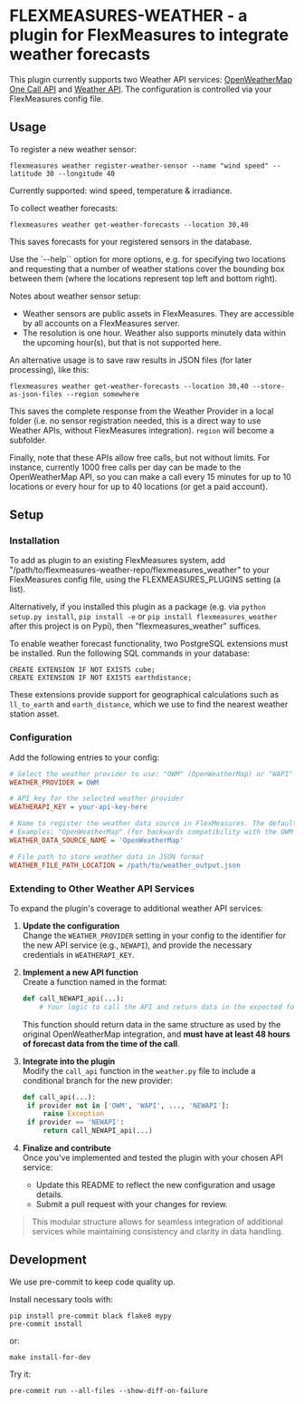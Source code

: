 # FLEXMEASURES-WEATHER - a plugin for FlexMeasures to integrate weather forecasts


This plugin currently supports two Weather API services: [OpenWeatherMap One Call API](https://openweathermap.org/api/one-call-3) and [Weather API](https://www.weatherapi.com/). The configuration is controlled via your FlexMeasures config file.


## Usage

To register a new weather sensor:

`flexmeasures weather register-weather-sensor --name "wind speed" --latitude 30 --longitude 40`

Currently supported: wind speed, temperature & irradiance.

To collect weather forecasts:

`flexmeasures weather get-weather-forecasts --location 30,40`

This saves forecasts for your registered sensors in the database.

Use the `--help`` option for more options, e.g. for specifying two locations and requesting that a number of weather stations cover the bounding box between them (where the locations represent top left and bottom right).

Notes about weather sensor setup: 

- Weather sensors are public assets in FlexMeasures. They are accessible by all accounts on a FlexMeasures server.
- The resolution is one hour. Weather also supports minutely data within the upcoming hour(s), but that is not supported here.

An alternative usage is to save raw results in JSON files (for later processing), like this:

`flexmeasures weather get-weather-forecasts --location 30,40 --store-as-json-files --region somewhere`

This saves the complete response from the Weather Provider in a local folder (i.e. no sensor registration needed, this is a direct way to use Weather APIs, without FlexMeasures integration). `region` will become a subfolder.
 
Finally, note that these APIs allow free calls, but not without limits.
For instance, currently 1000 free calls per day can be made to the OpenWeatherMap API,
so you can make a call every 15 minutes for up to 10 locations or every hour for up to 40 locations (or get a paid account).


## Setup

### Installation

To add as plugin to an existing FlexMeasures system, add "/path/to/flexmeasures-weather-repo/flexmeasures_weather" to your FlexMeasures config file,
using the FLEXMEASURES_PLUGINS setting (a list).

Alternatively, if you installed this plugin as a package (e.g. via `python setup.py install`, `pip install -e` or `pip install flexmeasures_weather` after this project is on Pypi), then "flexmeasures_weather" suffices.

To enable weather forecast functionality, two PostgreSQL extensions must be installed. Run the following SQL commands in your database:

```
CREATE EXTENSION IF NOT EXISTS cube;
CREATE EXTENSION IF NOT EXISTS earthdistance;
```

These extensions provide support for geographical calculations such as `ll_to_earth` and `earth_distance`, which we use to find the nearest weather station asset.


### Configuration

Add the following entries to your config:

```ini
# Select the weather provider to use: "OWM" (OpenWeatherMap) or "WAPI" (Weather API)
WEATHER_PROVIDER = OWM

# API key for the selected weather provider
WEATHERAPI_KEY = your-api-key-here

# Name to register the weather data source in FlexMeasures. The default is 'Weather'.
# Examples: "OpenWeatherMap" (for backwards compatibility with the OWM plugin).
WEATHER_DATA_SOURCE_NAME = 'OpenWeatherMap'

# File path to store weather data in JSON format
WEATHER_FILE_PATH_LOCATION = /path/to/weather_output.json
```

### Extending to Other Weather API Services

To expand the plugin's coverage to additional weather API services:

1. **Update the configuration**  
   Change the `WEATHER_PROVIDER` setting in your config to the identifier for the new API service (e.g., `NEWAPI`), and provide the necessary credentials in `WEATHERAPI_KEY`.

2. **Implement a new API function**  
   Create a function named in the format:

   ```python
   def call_NEWAPI_api(...):
       # Your logic to call the API and return data in the expected format
   ```

   This function should return data in the same structure as used by the original OpenWeatherMap integration, and **must have at least 48 hours of forecast data from the time of the call**.

3. **Integrate into the plugin**  
   Modify the `call_api` function in the `weather.py` file to include a conditional branch for the new provider:

   ```python
   def call_api(...):
    if provider not in ['OWM', 'WAPI', ..., 'NEWAPI']:
        raise Exception
    if provider == 'NEWAPI':
        return call_NEWAPI_api(...)
   ```

4. **Finalize and contribute**  
   Once you've implemented and tested the plugin with your chosen API service:
   - Update this README to reflect the new configuration and usage details.
   - Submit a pull request with your changes for review.

> This modular structure allows for seamless integration of additional services while maintaining consistency and clarity in data handling.


## Development

We use pre-commit to keep code quality up.

Install necessary tools with:

    pip install pre-commit black flake8 mypy
    pre-commit install

or:

    make install-for-dev

Try it:

    pre-commit run --all-files --show-diff-on-failure
